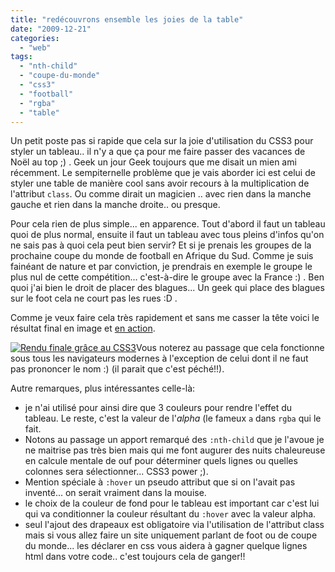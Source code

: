 ```yaml
---
title: "redécouvrons ensemble les joies de la table"
date: "2009-12-21"
categories: 
  - "web"
tags: 
  - "nth-child"
  - "coupe-du-monde"
  - "css3"
  - "football"
  - "rgba"
  - "table"
---
```


Un petit poste pas si rapide que cela sur la joie d'utilisation du CSS3 pour styler un tableau.. il n'y a que ça pour me faire passer des vacances de Noël au top ;) . Geek un jour Geek toujours que me disait un mien ami récemment. Le sempiternelle problème que je vais aborder ici est celui de styler une table de manière cool sans avoir recours à la multiplication de l'attribut `class`. Ou comme dirait un magicien .. avec rien dans la manche gauche et rien dans la manche droite.. ou presque.

Pour cela rien de plus simple... en apparence. Tout d'abord il faut un tableau quoi de plus normal, ensuite il faut un tableau avec tous pleins d'infos qu'on ne sais pas à quoi cela peut bien servir? Et si je prenais les groupes de la prochaine coupe du monde de football en Afrique du Sud. Comme je suis fainéant de nature et par conviction, je prendrais en exemple le groupe le plus nul de cette compétition... c'est-à-dire le groupe avec la France :) . Ben quoi j'ai bien le droit de placer des blagues... Un geek qui place des blagues sur le foot cela ne court pas les rues :D .

Comme je veux faire cela très rapidement et sans me casser la tête voici le résultat final en image et [en action](http://nyams.planbweb.com/test/css/).

[![](images/table-rendu-finale-300x95.png "Rendu finale grâce au CSS3")](http://www.nyamsprod.com/blog/wp-content/uploads/2009/12/table-rendu-finale.png)Vous noterez au passage que cela fonctionne sous tous les navigateurs modernes à l'exception de celui dont il ne faut pas prononcer le nom :) (il parait que c'est péché!!).

Autre remarques, plus intéressantes celle-là:

- je n'ai utilisé pour ainsi dire que 3 couleurs pour rendre l'effet du tableau. Le reste, c'est la valeur de l'_alpha_ (le fameux `a` dans `rgba` qui le fait.
- Notons au passage un apport remarqué des `:nth-child` que je l'avoue je ne maitrise pas très bien mais qui me font augurer des nuits chaleureuse en calcule mentale de ouf pour déterminer quels lignes ou quelles colonnes sera sélectionner... CSS3 power ;).
- Mention spéciale à `:hover` un pseudo attribut que si on l'avait pas inventé... on serait vraiment dans la mouise.
- le choix de la couleur de fond pour le tableau est important car c'est lui qui va conditionner la couleur résultant du `:hover` avec la valeur alpha.
- seul l'ajout des drapeaux est obligatoire via l'utilisation de l'attribut class mais si vous allez faire un site uniquement parlant de foot ou de coupe du monde... les déclarer en css vous aidera à gagner quelque lignes html dans votre code.. c'est toujours cela de ganger!!
